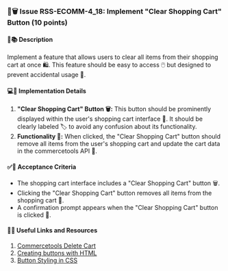 ### 🛒🗑️ Issue RSS-ECOMM-4_18: Implement "Clear Shopping Cart" Button (10 points)

#### 📝📚 Description

Implement a feature that allows users to clear all items from their shopping cart at once 🛍️. This feature should be easy to access 🖱️ but designed to prevent accidental usage 🚫.

#### 💻🔧 Implementation Details

1. **"Clear Shopping Cart" Button 🗑️:** This button should be prominently displayed within the user's shopping cart interface 🛒. It should be clearly labeled 🏷️ to avoid any confusion about its functionality.
2. **Functionality 🚀:** When clicked, the "Clear Shopping Cart" button should remove all items from the user's shopping cart and update the cart data in the commercetools API 🔄.

#### ✅🎯 Acceptance Criteria

- The shopping cart interface includes a "Clear Shopping Cart" button 🗑️.
- Clicking the "Clear Shopping Cart" button removes all items from the shopping cart 🛒.
- A confirmation prompt appears when the "Clear Shopping Cart" button is clicked 🚦.

#### 📘🔗 Useful Links and Resources

1. [Commercetools Delete Cart](https://docs.commercetools.com/api/projects/carts#delete-cart)
2. [Creating buttons with HTML](https://www.w3schools.com/tags/tag_button.asp)
3. [Button Styling in CSS](https://www.w3schools.com/css/css3_buttons.asp)
